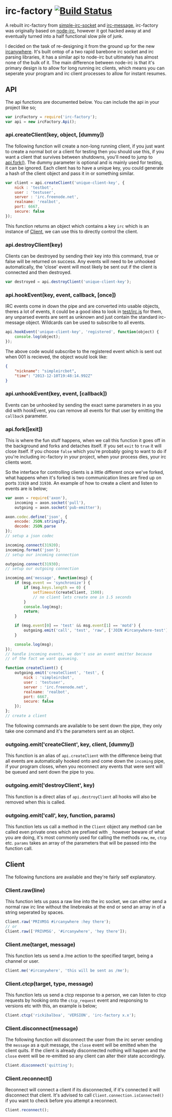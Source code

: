 # irc-factory [![Build Status](https://travis-ci.org/ircanywhere/irc-factory.png)](https://travis-ci.org/ircanywhere/irc-factory)

A rebuilt irc-factory from [simple-irc-socket](https://github.com/Havvy/simple-irc-socket) and [irc-message](https://github.com/expr/irc-message), irc-factory was originally based on [node-irc](https://github.com/martynsmith/node-irc), however it got hacked away at and eventually turned into a half functional slow pile of junk.

I decided on the task of re-designing it from the ground up for the new [ircanywhere](https://github.com/ircanywhere/ircanywhere/tree/0.2.0). It's built ontop of a two rapid barebone irc socket and irc parsing libraries, it has a similar api to node-irc but ultimately has almost none of the bulk of it. The main difference between node-irc is that it's primary design is to allow for long running irc clients, which means you can seperate your program and irc client processes to allow for instant resumes.

## API

The api functions are documented below. You can include the api in your project like so;

```javascript
var ircFactory = require('irc-factory');
var api = new ircFactory.Api();
```

### api.createClient(key, object, [dummy])

The following function will create a non-long running client, if you just want to create a normal bot or a client for testing then you should use this, if you want a client that survives between shutdowns, you'll need to jump to [api.fork()](#apiforkexit). The dummy parameter is optional and is mainly used for testing, it can be ignored. Each client has to have a unique key, you could generate a hash of the client object and pass it in or something similar.

```javascript
var client = api.createClient('unique-client-key', {
	nick : 'testbot',
	user : 'testuser',
	server : 'irc.freenode.net',
	realname: 'realbot',
	port: 6667,
	secure: false
});
```

This function returns an object which contains a key `irc` which is an instance of [Client](#client), we can use this to directly control the client.

### api.destroyClient(key)

Clients can be destroyed by sending their key into this command, true or false will be returned on success.  Any events will need to be unhooked automatically, the 'close' event will most likely be sent out if the client is connected and then destroyed.

```javascript
var destroyed = api.destroyClient('unique-client-key');
```

### api.hookEvent(key, event, callback, [once])

IRC events come in down the pipe and are converted into usable objects, theres a lot of events, it could be a good idea to look in [test/irc.js](https://github.com/ircanywhere/irc-factory/blob/master/test/irc.js) for them, any unparsed events are sent as unknown and just contain the standard irc-message object. Wildcards can be used to subscribe to all events.

```javascript
api.hookEvent('unique-client-key', 'registered', function(object) {
	console.log(object);
});
```
The above code would subscribe to the registered event which is sent out when 001 is recieved, the object would look like:

```json
{
	"nickname": "simpleircbot",
	"time": "2013-12-10T19:48:14.992Z"
}
```

### api.unhookEvent(key, event, [callback])

Events can be unhooked by sending the exact same parameters in as you did with hookEvent, you can remove all events for that user by emitting the `callback` parameter.

### api.fork([exit])

This is where the fun stuff happens, when we call this function it goes off in the background and forks and detaches itself. If you set `exit` to `true` it will close itself. If you choose `false` which you're probably going to want to do if you're including irc-factory in your project, when your process dies, your irc clients wont.

So the interface for controlling clients is  a little different once we've forked, what happens when it's forked is two communication lines are fired up on ports `31920` and `31930`. An example of how to create a client and listen to events are is below;

```javascript
var axon = require('axon'),
	incoming = axon.socket('pull'),
	outgoing = axon.socket('pub-emitter');

axon.codec.define('json', {
	encode: JSON.stringify,
	decode: JSON.parse
});
// setup a json codec

incoming.connect(31920);
incoming.format('json');
// setup our incoming connection

outgoing.connect(31930);
// setup our outgoing connection

incoming.on('message', function(msg) {
	if (msg.event == 'synchronize') {
		if (msg.keys.length == 0) {
			setTimeout(createClient, 1500);
			// no client lets create one in 1.5 seconds
		}
		console.log(msg);
		return;
	}

	if (msg.event[0] == 'test' && msg.event[1] == 'motd') {
		outgoing.emit('call', 'test', 'raw', ['JOIN #ircanywhere-test']);
	}

	console.log(msg);
});
// handle incoming events, we don't use an event emitter because
// of the fact we want queueing.

function createClient() {
	outgoing.emit('createClient', 'test', {
		nick : 'simpleircbot',
		user : 'testuser',
		server : 'irc.freenode.net',
		realname: 'realbot',
		port: 6667,
		secure: false
	});
};
// create a client
```

The following commands are available to be sent down the pipe, they only take one command and it's the parameters sent as an object.

### outgoing.emit('createClient', key, client, [dummy])

This function is an alias of `api.createClient` with the difference being that all events are automatically hooked onto and come down the `incoming` pipe, if your program closes, when you reconnect any events that were sent will be queued and sent down the pipe to you.

### outgoing.emit('destroyClient', key)

This function is a direct alias of `api.destroyClient` all hooks will also be removed when this is called.

### outgoing.emit('call', key, function, params)

This function lets us call a method in the `Client` object any method can be called even private ones which are prefixed with `_` however beware of what you are doing, it's most commonly used for calling the methods `raw`, `me`, `ctcp` etc. `params` takes an array of the parameters that will be passed into the function call.

## Client

The following functions are available and they're fairly self explanatory.

### Client.raw(line)

This function lets us pass a raw line into the irc socket, we can either send a normal raw irc line without the linebreaks at the end or send an array in of a string seperated by spaces.

```javascript
Client.raw('PRIVMSG #ircanywhere :hey there');
// or
Client.raw(['PRIVMSG', '#ircanywhere', 'hey there']);
```

### Client.me(target, message)

This function lets us send a /me action to the specified target, being a channel or user.

```javascript
Client.me('#ircanywhere', 'this will be sent as /me');
```

### Client.ctcp(target, type, message)

This function lets us send a ctcp response to a person, we can listen to ctcp requests by hooking onto the `ctcp_request` event and responsing to versions etc with this, an example is below;

```javascript
Client.ctcp('rickibalboa', 'VERSION', 'irc-factory x.x');
```

### Client.disconnect(message)

The following function will disconnect the user from the irc server sending the `message` as a quit message, the `close` event will be emitted when the client quits. If the client is already disconnected nothing will happen and the `close` event will be re-emitted so any client can alter their state accordingly.

```javascript
Client.disconnect('quitting');
```

### Client.reconnect()

Reconnect will connect a client if its disconnected, if it's connected it will disconnect that client. It's advised to call `Client.connection.isConnected()` if you want to check before you attempt a reconnect.

```javascript
Client.reconnect();
```
